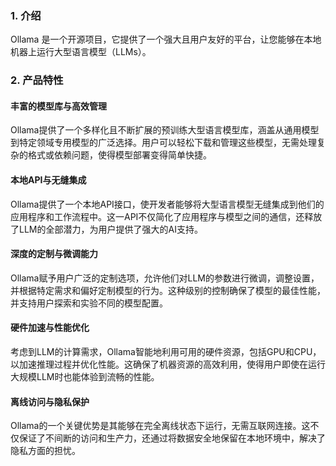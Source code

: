 ### 1. 介绍
Ollama 是一个开源项目，它提供了一个强大且用户友好的平台，让您能够在本地机器上运行大型语言模型（LLMs）。

### 2. 产品特性
#### 丰富的模型库与高效管理
Ollama提供了一个多样化且不断扩展的预训练大型语言模型库，涵盖从通用模型到特定领域专用模型的广泛选择。用户可以轻松下载和管理这些模型，无需处理复杂的格式或依赖问题，使得模型部署变得简单快捷。

#### 本地API与无缝集成
Ollama提供了一个本地API接口，使开发者能够将大型语言模型无缝集成到他们的应用程序和工作流程中。这一API不仅简化了应用程序与模型之间的通信，还释放了LLM的全部潜力，为用户提供了强大的AI支持。

#### 深度的定制与微调能力
Ollama赋予用户广泛的定制选项，允许他们对LLM的参数进行微调，调整设置，并根据特定需求和偏好定制模型的行为。这种级别的控制确保了模型的最佳性能，并支持用户探索和实验不同的模型配置。

#### 硬件加速与性能优化
考虑到LLM的计算需求，Ollama智能地利用可用的硬件资源，包括GPU和CPU，以加速推理过程并优化性能。这确保了机器资源的高效利用，使得用户即使在运行大规模LLM时也能体验到流畅的性能。

#### 离线访问与隐私保护
Ollama的一个关键优势是其能够在完全离线状态下运行，无需互联网连接。这不仅保证了不间断的访问和生产力，还通过将数据安全地保留在本地环境中，解决了隐私方面的担忧。

